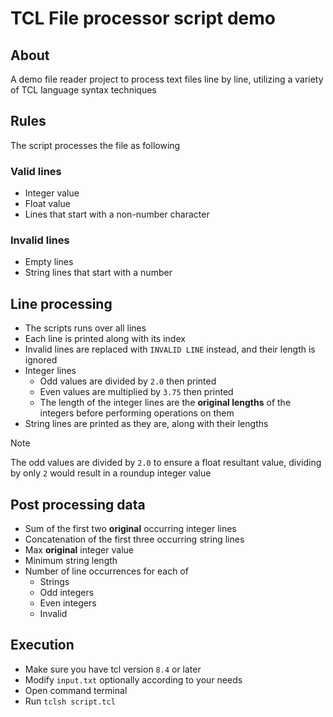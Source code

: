 # TCL File processor script demo

## About

A demo file reader project to process text files line by line, utilizing a variety of TCL language syntax techniques

## Rules

The script processes the file as following

### Valid lines

- Integer value
- Float value
- Lines that start with a non-number character

### Invalid lines

- Empty lines
- String lines that start with a number

## Line processing

- The scripts runs over all lines
- Each line is printed along with its index
- Invalid lines are replaced with `INVALID LINE` instead, and their length is ignored
- Integer lines
  - Odd values are divided by `2.0` then printed
  - Even values are multiplied by `3.75` then printed
  - The length of the integer lines are the **original lengths** of the integers before performing operations on them
- String lines are printed as they are, along with their lengths

> [!NOTE]
> The odd values are divided by `2.0` to ensure a float resultant value, dividing by only `2` would result in a roundup integer value

## Post processing data

- Sum of the first two **original** occurring integer lines
- Concatenation of the first three occurring string lines
- Max **original** integer value
- Minimum string length
- Number of line occurrences for each of
  - Strings
  - Odd integers
  - Even integers
  - Invalid

## Execution

- Make sure you have tcl version `8.4` or later
- Modify `input.txt` optionally according to your needs
- Open command terminal
- Run `tclsh script.tcl`
